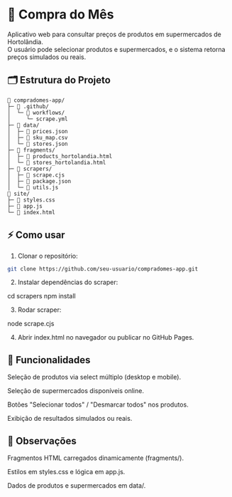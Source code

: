 # 🛒 Compra do Mês

Aplicativo web para consultar preços de produtos em supermercados de Hortolândia.  
O usuário pode selecionar produtos e supermercados, e o sistema retorna preços simulados ou reais.

## 🗂 Estrutura do Projeto
```
📁 compradomes-app/
├─ 📁 .github/
│  └─ 📁 workflows/
│     └─ scrape.yml
├─ 📁 data/
│  ├─ 📄 prices.json
│  ├─ 📄 sku_map.csv
│  └─ 📄 stores.json
├─ 📁 fragments/
│  ├─ 📄 products_hortolandia.html
│  └─ 📄 stores_hortolandia.html
├─ 📁 scrapers/
│  ├─ 📄 scrape.cjs
│  ├─ 📄 package.json
│  └─ 📄 utils.js
📁 site/ 
├─ 📄 styles.css
├─ 📄 app.js
└─ 📄 index.html
```
## ⚡ Como usar

1. Clonar o repositório:
```bash
git clone https://github.com/seu-usuario/compradomes-app.git
```
2. Instalar dependências do scraper:



cd scrapers
npm install

3. Rodar scraper:



node scrape.cjs

4. Abrir index.html no navegador ou publicar no GitHub Pages.



## 🎨 Funcionalidades

Seleção de produtos via select múltiplo (desktop e mobile).

Seleção de supermercados disponíveis online.

Botões "Selecionar todos" / "Desmarcar todos" nos produtos.

Exibição de resultados simulados ou reais.


## 🔧 Observações

Fragmentos HTML carregados dinamicamente (fragments/).

Estilos em styles.css e lógica em app.js.

Dados de produtos e supermercados em data/.


